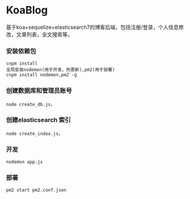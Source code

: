 # KoaBlog
基于koa+sequelize+elasticsearch7的博客后端，包括注册/登录，个人信息修改，文章列表，全文搜索等。 

### 安装依赖包
```
cnpm install
全局安装nodemon(用于开发，热更新),pm2(用于部署)
cnpm install nodemon,pm2 -g
```

### 创建数据库和管理员账号
```
node create_db.js。
```

### 创建elasticsearch 索引
```
node create_index.js。
```

### 开发
```
nodemon app.js
```

### 部署
```
pm2 start pm2.conf.json
```
